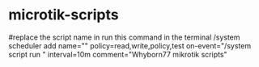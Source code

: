 # microtik-scripts

#replace the script name in run this command in the terminal
/system scheduler add name="<SCRIPTNAME>" policy=read,write,policy,test on-event="/system script run <SCRIPTNAME>" interval=10m comment="Whyborn77 mikrotik scripts"
